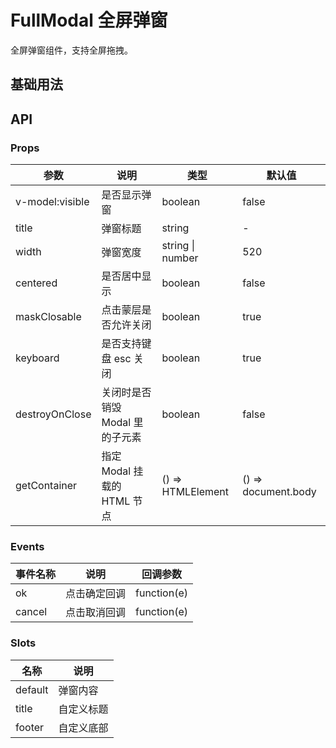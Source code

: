 # FullModal 全屏弹窗

全屏弹窗组件，支持全屏拖拽。

## 基础用法
<script setup>
    import Basic from './Basic.vue'
</script>
<Basic />

## API

### Props

| 参数 | 说明 | 类型 | 默认值 |
| --- | --- | --- | --- |
| v-model:visible | 是否显示弹窗 | boolean | false |
| title | 弹窗标题 | string | - |
| width | 弹窗宽度 | string \| number | 520 |
| centered | 是否居中显示 | boolean | false |
| maskClosable | 点击蒙层是否允许关闭 | boolean | true |
| keyboard | 是否支持键盘 esc 关闭 | boolean | true |
| destroyOnClose | 关闭时是否销毁 Modal 里的子元素 | boolean | false |
| getContainer | 指定 Modal 挂载的 HTML 节点 | () => HTMLElement | () => document.body |

### Events

| 事件名称 | 说明 | 回调参数 |
| --- | --- | --- |
| ok | 点击确定回调 | function(e) |
| cancel | 点击取消回调 | function(e) |

### Slots

| 名称 | 说明 |
| --- | --- |
| default | 弹窗内容 |
| title | 自定义标题 |
| footer | 自定义底部 |
